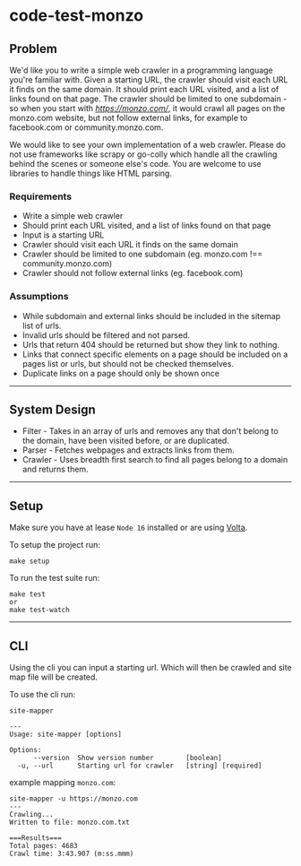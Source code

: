 # code-test-monzo

## Problem

We'd like you to write a simple web crawler in a programming language you're familiar with. Given a starting URL, the crawler should visit each URL it finds on the same domain. It should print each URL visited, and a list of links found on that page. The crawler should be limited to one subdomain - so when you start with *https://monzo.com/*, it would crawl all pages on the monzo.com website, but not follow external links, for example to facebook.com or community.monzo.com.

We would like to see your own implementation of a web crawler. Please do not use frameworks like scrapy or go-colly which handle all the crawling behind the scenes or someone else's code. You are welcome to use libraries to handle things like HTML parsing.

### Requirements

- Write a simple web crawler
- Should print each URL visited, and a list of links found on that page
- Input is a starting URL
- Crawler should visit each URL it finds on the same domain
- Crawler should be limited to one subdomain (eg. monzo.com !== community.monzo.com)
- Crawler should not follow external links (eg. facebook.com)

### Assumptions

- While subdomain and external links should be included in the sitemap list of urls.
- Invalid urls should be filtered and not parsed.
- Urls that return 404 should be returned but show they link to nothing.
- Links that connect specific elements on a page should be included on a pages list or urls, but should not be checked themselves.
- Duplicate links on a page should only be shown once

---

## System Design

- Filter - Takes in an array of urls and removes any that don't belong to the domain, have been visited before, or are duplicated.
- Parser - Fetches webpages and extracts links from them.
- Crawler - Uses breadth first search to find all pages belong to a domain and returns them.

---

## Setup

Make sure you have at lease `Node 16` installed or are using [Volta](https://volta.sh/).

To setup the project run:

```
make setup
```

To run the test suite run:

```
make test
or
make test-watch
```

---

## CLI

Using the cli you can input a starting url. Which will then be crawled and site map file will be created.

To use the cli run:

```
site-mapper

---
Usage: site-mapper [options]

Options:
      --version  Show version number        [boolean]
  -u, --url      Starting url for crawler   [string] [required]
```

example mapping `monzo.com`:

```
site-mapper -u https://monzo.com
---
Crawling...
Written to file: monzo.com.txt

===Results===
Total pages: 4683
Crawl time: 3:43.907 (m:ss.mmm)
```
